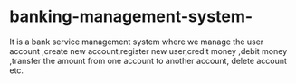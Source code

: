 # banking-management-system-
It is a bank service management system where we manage the user account ,create new account,register new user,credit money ,debit money ,transfer the amount from one account to another account, delete account etc. 
